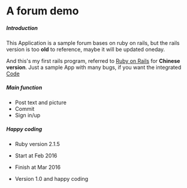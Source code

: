 A forum demo
==========================
##### Introduction
This Application is a sample forum bases on ruby on rails, but the rails version is too **old** to reference, maybe it will be updated oneday.

And this's my first rails program, referred to [Ruby on Rails](http://railstutorial-china.org/book/) for **Chinese version**.
Just a sample App with many bugs, if you want the integrated [Code](https://github.com/mhartl/sample_app_3rd_edition)

##### Main function
* Post text and picture
* Commit
* Sign in/up
##### Happy coding
* Ruby version 2.1.5

* Start at Feb 2016

* Finish at Mar 2016 

* Version 1.0 and happy coding

